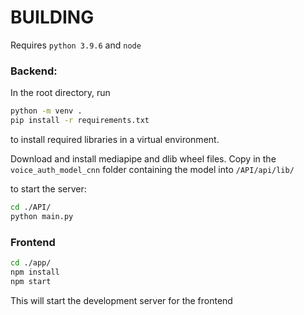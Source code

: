# BUILDING

Requires `python 3.9.6` and `node`

### Backend:

In the root directory, run

```bash
python -m venv .
pip install -r requirements.txt
```

to install required libraries in a virtual environment.

Download and install mediapipe and dlib wheel files.
Copy in the `voice_auth_model_cnn` folder containing the model into `/API/api/lib/`

to start the server:

```bash
cd ./API/
python main.py
```

### Frontend

```bash
cd ./app/
npm install
npm start
```

This will start the development server for the frontend
